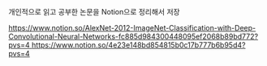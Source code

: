 개인적으로 읽고 공부한 논문을 Notion으로 정리해서 저장

[https://www.notion.so/AlexNet-2012-ImageNet-Classification-with-Deep-Convolutional-Neural-Networks-fc885d984300448095ef2068b89bd772?pvs=4
](https://www.notion.so/4e23e148bd854815b0c17b777b6b95d4?pvs=4)https://www.notion.so/4e23e148bd854815b0c17b777b6b95d4?pvs=4

